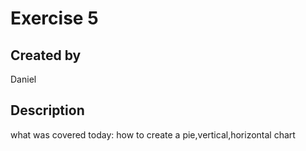 # Exercise 5

## Created by
Daniel 

## Description
what was covered today:
how to create a pie,vertical,horizontal chart
